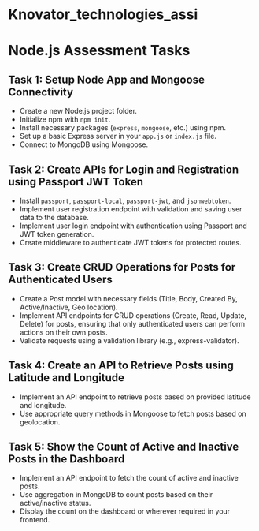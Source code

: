 # Knovator_technologies_assi
# Node.js Assessment Tasks

## Task 1: Setup Node App and Mongoose Connectivity

- Create a new Node.js project folder.
- Initialize npm with `npm init`.
- Install necessary packages (`express`, `mongoose`, etc.) using npm.
- Set up a basic Express server in your `app.js` or `index.js` file.
- Connect to MongoDB using Mongoose.

## Task 2: Create APIs for Login and Registration using Passport JWT Token

- Install `passport`, `passport-local`, `passport-jwt`, and `jsonwebtoken`.
- Implement user registration endpoint with validation and saving user data to the database.
- Implement user login endpoint with authentication using Passport and JWT token generation.
- Create middleware to authenticate JWT tokens for protected routes.

## Task 3: Create CRUD Operations for Posts for Authenticated Users

- Create a Post model with necessary fields (Title, Body, Created By, Active/Inactive, Geo location).
- Implement API endpoints for CRUD operations (Create, Read, Update, Delete) for posts, ensuring that only authenticated users can perform actions on their own posts.
- Validate requests using a validation library (e.g., express-validator).

## Task 4: Create an API to Retrieve Posts using Latitude and Longitude

- Implement an API endpoint to retrieve posts based on provided latitude and longitude.
- Use appropriate query methods in Mongoose to fetch posts based on geolocation.

## Task 5: Show the Count of Active and Inactive Posts in the Dashboard

- Implement an API endpoint to fetch the count of active and inactive posts.
- Use aggregation in MongoDB to count posts based on their active/inactive status.
- Display the count on the dashboard or wherever required in your frontend.

